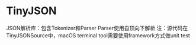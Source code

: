 # TinyJSON
JSON解析库：包含Tokenizer和Parser
Parser使用自顶向下解析
注：源代码在TinyJSONSource中，macOS terminal tool需要使用framework方式做unit test

